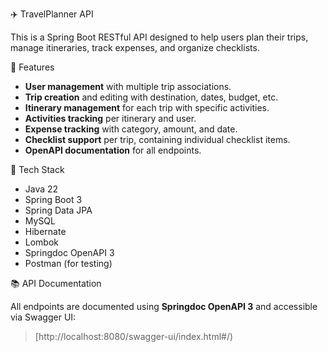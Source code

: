 ✈️ TravelPlanner API

This is a Spring Boot RESTful API designed to help users plan their trips, manage itineraries, track expenses, and organize checklists.

  📌 Features

- **User management** with multiple trip associations.
- **Trip creation** and editing with destination, dates, budget, etc.
- **Itinerary management** for each trip with specific activities.
- **Activities tracking** per itinerary and user.
- **Expense tracking** with category, amount, and date.
- **Checklist support** per trip, containing individual checklist items.
- **OpenAPI documentation** for all endpoints.

🧱 Tech Stack

- Java 22
- Spring Boot 3
- Spring Data JPA
- MySQL
- Hibernate
- Lombok
- Springdoc OpenAPI 3
- Postman (for testing)

📚 API Documentation

All endpoints are documented using **Springdoc OpenAPI 3** and accessible via Swagger UI:

> [http://localhost:8080/swagger-ui/index.html#/)
